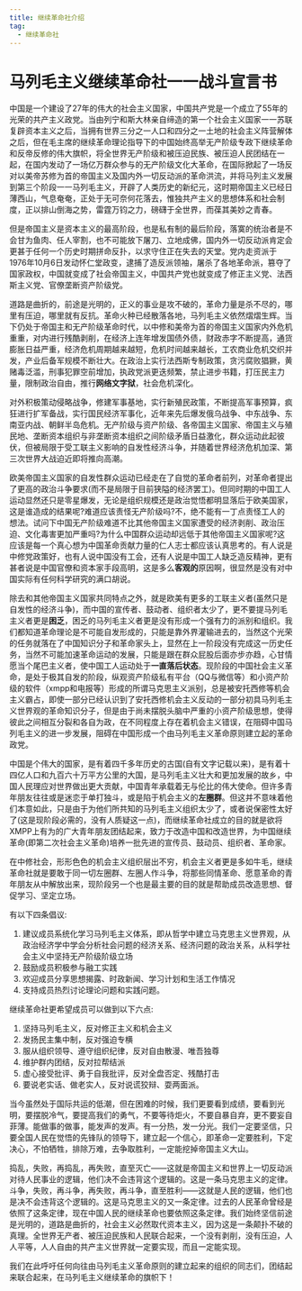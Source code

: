 ```yaml
---
title: 继续革命社介绍
tag: 
  - 继续革命社
---
```


# 马列毛主义继续革命社一一战斗宣言书

中国是一个建设了27年的伟大的社会主义国家，中国共产党是一个成立了55年的光荣的共产主义政党。当由列宁和斯大林亲自缔造的第一个社会主义国家一一苏联复辟资本主义之后，当拥有世界三分之一人口和四分之一土地的社会主义阵营解体之后，但在毛主席的继续革命理论指导下的中国始终高举无产阶级专政下继续革命和反帝反修的伟大旗帜，将全世界无产阶级和被压迫民族、被压迫人民团结在一起，在国内发动了一场亿万群众参与的无产阶级文化大革命，在国际掀起了一场反对以美帝苏修为首的帝国主义及国内外一切反动派的革命洪流，并将马列主义发展到第三个阶段一一马列毛主义，开辟了人类历史的新纪元，这时期帝国主义已经日薄西山，气息奄奄，正处于无可奈何花落去，惟独共产主义的思想体系和社会制度，正以排山倒海之势，雷霆万钧之力，磅礴于全世界，而葆其美妙之青春。

但是帝国主义是资本主义的最高阶段，也是私有制的最后阶段，落寞的统治者是不会甘为鱼肉、任人宰割，也不可能放下屠刀、立地成佛，国内外一切反动派肯定会更甚于任何一个历史时期拼命反扑，以求守住正在失去的天堂。党内走资派于1976年10月6日发动怀仁堂政变，逮捕了造反派领袖，屠杀了各地革命派，篡夺了国家政权，中国就变成了社会帝国主义，中国共产党也就变成了修正主义党、法西斯主义党、官僚垄断资产阶级党。

道路是曲折的，前途是光明的，正义的事业是攻不破的，革命力量是杀不尽的，哪里有压迫，哪里就有反抗。革命火种已经散落各地，马列毛主义依然熠熠生辉。当下仍处于帝国主和无产阶级革命时代，以中修和美帝为首的帝国主义国家内外危机重重，对内进行残酷剥削，在经济上连年增发国债外债，财政赤字不断提高，通货膨胀日益严重，经济危机周期越来越短，危机时间越来越长，工农商业危机交织并发，产业后备军规模不断壮大。在政治上实行法西斯专制政策，贪污腐败猖獗，黄赌毒泛滥，刑事犯罪空前增加，执政党派更迭频繁，禁止进步书籍，打压民主力量，限制政治自由，推行**网络文字狱**，社会危机深化。

对外积极策动侵略战争，修建军事基地，实行新殖民政策，不断提高军事预算，疯狂进行扩军备战，实行国民经济军事化，近年来先后爆发俄乌战争、中东战争、东南亚内战、朝鲜半岛危机。无产阶级与资产阶级、各帝国主义国家、帝国主义与殖民地、垄断资本组织与非垄断资本组织之间阶级矛盾日益激化，群众运动此起彼伏，但被局限于受工联主义影响的自发性经济斗争，并随着世界经济危机加深、第三次世界大战迫近即将推向高潮。

欧美帝国主义国家的自发性群众运动已经走在了自觉的革命者前列，对革命者提出了更高的政治斗争要求(而不是局限于目前狭隘的经济罢工)。但同时期的中国工人运动显然还只是零星爆发，无论是组织规模还是政治觉悟都明显落后于欧美国家，这是谁造成的结果呢?难道应该责怪无产阶级吗?不，绝不能有一丁点责怪工人的想法。试问下中国无产阶级难道不比其他帝国主义国家遭受的经济剥削、政治压迫、文化毒害更加严重吗?为什么中国群众运动却远低于其他帝国主义国家呢?这应该是每一个真心想为中国革命贡献力量的仁人志士都应该认真思考的。有人说是中修党政策好，也有人说中国没有工会，还有人说是中国工人缺乏造反精神，更有甚者说是中国官僚和资本家手段高明，这是多么**客观的**原因啊，很显然是没有对中国实际有任何科学研究的满口胡说。

除去和其他帝国主义国家共同特点之外，就是欧美有更多的工联主义者(虽然只是自发性的经济斗争)，而中国的宣传者、鼓动者、组织者太少了，更不要提马列毛主义者更是**困乏**，困乏的马列毛主义者更是没有形成一个强有力的派别和组织。我们都知道革命理论是不可能自发形成的，只能是靠外界灌输进去的，当然这个光荣的任务就落在了中国知识分子和革命家头上，显然在上一阶段没有完成这一历史任务，当然不可能加速革命运动的发展，只能是跟在群众屁股后面亦步亦趋，心甘情愿当个尾巴主义者，使中国工人运动处于**一直落后状态**。现阶段的中国社会主义革命，是处于极其自发的阶段，纵观资产阶级私有平台（QQ与微信等）和小资产阶级的软件（xmpp和电报等）形成的所谓马克思主义派别，总是被安托西修等机会主义霸占，即使一部分已经认识到了安托西修机会主义反动的一部分初具马列毛主义世界观的革命知识分子，但是由于尚未摆脱头脑中严重的小资产阶级思想，使得彼此之间相互分裂和各自为政，在不同程度上存在着机会主义错误，在阻碍中国马列毛主义的进一步发展，阻碍在中国形成一个由马列毛主义革命原则建立起的革命政党。

中国是个伟大的国家，是有着四千多年历史的古国(自有文字记载以来)，是有着十四亿人口和九百六十万平方公里的大国，是马列毛主义壮大和更加发展的故乡，中国人民理应对世界做出更大贡献，中国青年承载着无与伦比的伟大使命。但许多青年朋友往往或是迷恋于单打独斗，或是陷于机会主义的**左圈群**。但这并不意味着他们本意如此，只是由于为他们所共知的马列毛主义组织太少了，或者说保密性太好了(这是现阶段必需的，没有人质疑这一点)，而继续革命社成立的目的就是欲将XMPP上有为的广大青年朋友团结起来，致力于改造中国和改造世界，为中国继续革命(即第二次社会主义革命)培养一批先进的宣传员、鼓动员、组织者、革命家。

在中修社会，形形色色的机会主义组织层出不穷，机会主义者更是多如牛毛，继续革命社就是要敢于同一切左圈群、左圈人作斗争，将那些同情革命、愿意革命的青年朋友从中解放出来，现阶段另一个也是最主要的目的就是帮助成员改造思想、督促学习、坚定立场。

有以下四条倡议:
1. 建议成员系统化学习马列毛主义体系，即从哲学中建立马克思主义世界观，从政治经济学中学会分析社会问题的经济关系、经济问题的政治关系，从科学社会主义中坚持无产阶级阶级立场
2. 鼓励成员积极参与融工实践
3. 欢迎成员分享思想揭露、时政新闻、学习计划和生活工作情况
4. 支持成员热烈讨论理论问题和实践问题。



继续革命社更希望成员可以做到以下六点:
1. 坚持马列毛主义，反对修正主义和机会主义
2. 发扬民主集中制，反对强迫专横
3. 服从组织领导、遵守组织纪律，反对自由散漫、唯吾独尊
4. 维护群内团结，反对拉帮结派
5. 虚心接受批评、勇于自我批评，反对全盘否定、残酷打击
6. 要说老实话、做老实人，反对说谎狡辩、耍两面派。


当今虽然处于国际共运的低潮，但在困难的时候，我们更要看到成绩，要看到光明，要摆脱冷气，要提高我们的勇气，不要等待炬火，不要自暴自弃，更不要妄自菲薄。能做事的做事，能发声的发声。有一分热，发一分光。我们一定要坚信，只要全国人民在觉悟的先锋队的领导下，建立起一个信心，即革命一定要胜利，下定决心，不怕牺牲，排除万难，去争取胜利，一定能挖掉帝国主义大山。

捣乱，失败，再捣乱，再失败，直至灭亡——这就是帝国主义和世界上一切反动派对待人民事业的逻辑，他们决不会违背这个逻辑的。这是一条马克思主义的定律。斗争，失败，再斗争，再失败，再斗争，直至胜利——这就是人民的逻辑，他们也是决不会违背这个逻辑的。这是马克思主义的又一条定律。过去的人民革命曾经是依照了这条定律，现在中国人民的继续革命也要依照这条定律。我们始终坚信前途是光明的，道路是曲折的，社会主义必然取代资本主义，因为这是一条颠扑不破的真理。全世界无产者、被压迫民族和人民联合起来，一个没有剥削，没有压迫，人人平等，人人自由的共产主义世界就一定要实现，而且一定能实现。

我们在此呼吁任何向往由马列毛主义革命原则的建立起来的组织的同志们，团结起来联合起来，在马列毛主义继续革命的旗帜下！